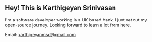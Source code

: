 ## Hey! This is Karthigeyan Srinivasan

I'm a software developer working in a UK based bank. I just set out my open-source journey. Looking forward to learn a lot from here.

Email: karthigeyanmsd@gmail.com
